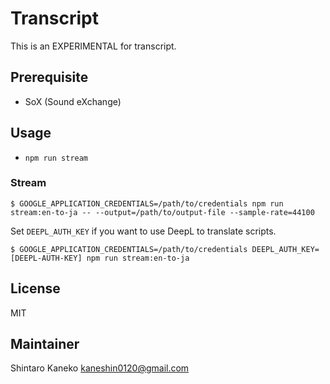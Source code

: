 # Transcript

This is an EXPERIMENTAL for transcript.

## Prerequisite

- SoX (Sound eXchange)

## Usage

- `npm run stream`

### Stream

```shell
$ GOOGLE_APPLICATION_CREDENTIALS=/path/to/credentials npm run stream:en-to-ja -- --output=/path/to/output-file --sample-rate=44100
```

Set `DEEPL_AUTH_KEY` if you want to use DeepL to translate scripts.

```
$ GOOGLE_APPLICATION_CREDENTIALS=/path/to/credentials DEEPL_AUTH_KEY=[DEEPL-AUTH-KEY] npm run stream:en-to-ja
```

## License

MIT

## Maintainer

Shintaro Kaneko <kaneshin0120@gmail.com>
